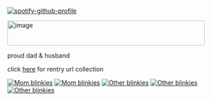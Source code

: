 [![spotify-github-profile](https://spotify-github-profile.kittinanx.com/api/view?uid=31t5xdx6mznzprc3axwmzn4uh55m&cover_image=true&theme=novatorem&show_offline=true&background_color=232843&interchange=true&bar_color=5fbdc4&bar_color_cover=false)](https://spotify-github-profile.kittinanx.com/api/view?uid=31t5xdx6mznzprc3axwmzn4uh55m&redirect=true)


<img width="450" height="57" alt="image" src="https://github.com/user-attachments/assets/04f54dbd-493f-4a4d-9126-c200d5e95ea3" />


proud dad & husband

click [here](https://rentry.co/orphs) for rentry url collection


<a href="http://blinki.es/mom"><img src="http://blinki.es/blinkies/mom/i-love-my-little-girl.gif" alt="Mom blinkies" ></a> <a href="http://blinki.es/mom"><img src="http://blinki.es/blinkies/mom/my-daughter.gif" alt="Mom blinkies" ></a> <a href="http://blinki.es/other"><img src="http://blinki.es/blinkies/other/happy-to-be-me.gif" alt="Other blinkies" ></a> <a href="http://blinki.es/other"><img src="http://blinki.es/blinkies/other/save-the-earth.gif" alt="Other blinkies" ></a> <a href="http://blinki.es/other"><img src="http://blinki.es/blinkies/other/you-are-my-sunshine.gif" alt="Other blinkies" ></a> 
